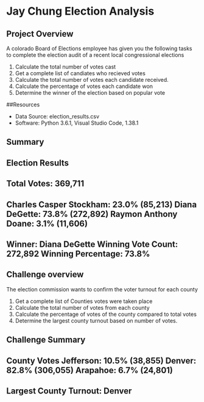 # Jay Chung Election Analysis

## Project Overview
A colorado Board of Elections employee has given you the following tasks to complete the election audit of a recent local congressional elections

1. Calculate the total number of votes cast 
2. Get a complete list of candiates who recieved votes
3. Calculate the total number of votes each candidate received.
4. Calculate the percentage of votes each candidate won
5. Determine the winner of the election based on popular vote
 

##Resources
- Data Source: election_results.csv
- Software: Python 3.6.1, Visual Studio Code, 1.38.1

## Summary

Election Results
-------------------------
Total Votes: 369,711
-------------------------

Charles Casper Stockham: 23.0% (85,213)
Diana DeGette: 73.8% (272,892)
Raymon Anthony Doane: 3.1% (11,606)
-------------------------
Winner: Diana DeGette
Winning Vote Count: 272,892
Winning Percentage: 73.8%
-------------------------

## Challenge overview
The election commission wants to confirm the voter turnout for each county

1. Get a complete list of Counties votes were taken place
2. Calculate the total number of votes from each county
3. Calculate the percentage of votes of the county compared to total votes
4. Determine the largest county turnout based on number of votes.


## Challenge Summary

County Votes
Jefferson: 10.5% (38,855)
Denver: 82.8% (306,055)
Arapahoe: 6.7% (24,801)
-------------------------
Largest County Turnout: Denver
-------------------------
